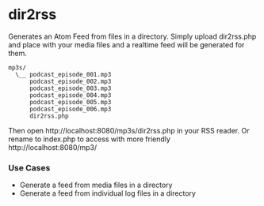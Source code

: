 dir2rss
=======

Generates an Atom Feed from files in a directory. Simply upload dir2rss.php and place with your media files and a realtime feed will be generated for them.

```
mp3s/
  \__ podcast_episode_001.mp3
      podcast_episode_002.mp3
      podcast_episode_003.mp3
      podcast_episode_004.mp3
      podcast_episode_005.mp3
      podcast_episode_006.mp3
      dir2rss.php
```

Then open http://localhost:8080/mp3s/dir2rss.php in your RSS reader.
Or rename to index.php to access with more friendly http://localhost:8080/mp3/

### Use Cases
* Generate a feed from media files in a directory
* Generate a feed from individual log files in a directory
